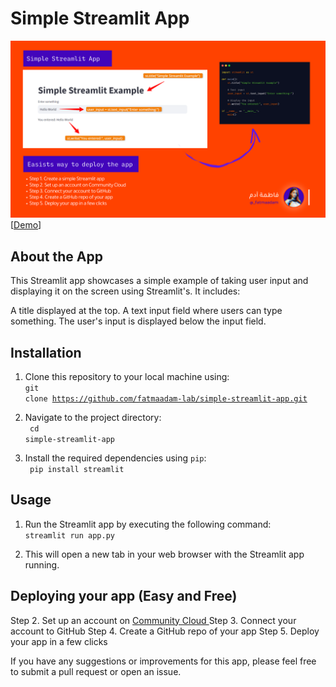 # Simple Streamlit App

<img src="https://github.com/fatmaadam-lab/simple-streamlit-app/blob/main/Streamlit%20simple%20app.png"></a> 
[<a href="https://simple-simple-app.streamlit.app/">Demo</a>]


## About the App
This Streamlit app showcases a simple example of taking user input and displaying it on the screen using Streamlit's. It includes:

A title displayed at the top.
A text input field where users can type something.
The user's input is displayed below the input field.

## Installation

1. Clone this repository to your local machine using:<br>
<code>git clone https://github.com/fatmaadam-lab/simple-streamlit-app.git</code>

3. Navigate to the project directory:<br>
<code> cd simple-streamlit-app </code>

4. Install the required dependencies using `pip`: <br>
<code> pip install streamlit </code>


## Usage

1. Run the Streamlit app by executing the following command:<br>
<code>streamlit run app.py</code>

2. This will open a new tab in your web browser with the Streamlit app running.



## Deploying your app (Easy and Free) 
Step 2. Set up an account on <a href="https://streamlit.io/community" >Community Cloud </a>
Step 3. Connect your account to GitHub
Step 4. Create a GitHub repo of your app
Step 5. Deploy your app in a few clicks 



If you have any suggestions or improvements for this app, please feel free to submit a pull request or open an issue.


